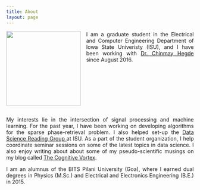 ```yaml
---
title: About
layout: page
--- 
```


<p style='text-align: justify;'>
<IMG STYLE="float: left; margin: 0px 15px 15px 0px;" SRC="{{ site.url }}/assets/images/prof.jpg" WIDTH="200"/> I am a graduate student in the Electrical and Computer Engineering Department of Iowa State Univeristy (ISU), and I have been
working with <a target="_blank" href='http://home.engineering.iastate.edu/~chinmay/'> Dr. Chinmay Hegde</a> since August 2016. <br style="clear: both;" /></p>

<p style='text-align: justify;'>My interests lie in the intersection of signal processing and machine learning. For the past year, I have been working on 
developing algorithms for the sparse phase-retrieval problem. I also helped set-up 
the <a target="_blank" href='http://dsrg.stuorg.iastate.edu/'> Data Science Reading Group </a> at ISU. As a part of the student organization, I help
coordinate seminar sessions on some of the latest topics in data science. I also enjoy writing about about some of my pseudo-scientific musings on my blog called <a target="_blank" href='https://thecognitivevortex.wordpress.com/'> The Cognitive Vortex</a>. </p>

<p style='text-align: justify;'>I am an alumnus of the BITS Pilani University (Goa), where I earned dual degrees in Physics (M.Sc.) and Electrical and Electronics Engineering (B.E.) in 2015.</p>


